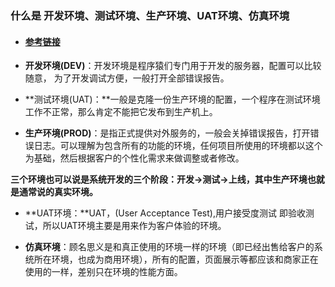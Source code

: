 ### 什么是 开发环境、测试环境、生产环境、UAT环境、仿真环境

* #### [**参考链接**](https://blog.csdn.net/aaa333qwe/article/details/77482099)
* **开发环境\(DEV\)**：开发环境是程序猿们专门用于开发的服务器，配置可以比较随意， 为了开发调试方便，一般打开全部错误报告。

* **测试环境\(UAT\)：**一般是克隆一份生产环境的配置，一个程序在测试环境工作不正常，那么肯定不能把它发布到生产机上。

* **生产环境\(PROD\)**：是指正式提供对外服务的，一般会关掉错误报告，打开错误日志。可以理解为包含所有的功能的环境，任何项目所使用的环境都以这个为基础，然后根据客户的个性化需求来做调整或者修改。

**三个环境也可以说是系统开发的三个阶段：开发-&gt;测试-&gt;上线，其中生产环境也就是通常说的真实环境。**

* **UAT环境：**UAT，\(User Acceptance Test\),用户接受度测试 即验收测试，所以UAT环境主要是用来作为客户体验的环境。

* **仿真环境**：顾名思义是和真正使用的环境一样的环境（即已经出售给客户的系统所在环境，也成为商用环境），所有的配置，页面展示等都应该和商家正在使用的一样，差别只在环境的性能方面。

#### 



